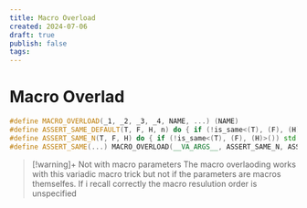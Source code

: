 ```yaml
---
title: Macro Overload
created: 2024-07-06
draft: true
publish: false
tags:
---
```

# Macro Overlad


```cpp
#define MACRO_OVERLOAD(_1, _2, _3, _4, NAME, ...) (NAME)
#define ASSERT_SAME_DEFAULT(T, F, H, n) do { if (!is_same<(T), (F), (H)>(n)) std::cerr << "Failed Test, " #F " and " #H " are not the same\n"; } while(0)
#define ASSERT_SAME_N(T, F, H) do { if (!is_same<(T), (F), (H)>()) std::cerr << "Failed Test, " #F " and " #H " are not the same\n"; } while(0)
#define ASSERT_SAME(...) MACRO_OVERLOAD(__VA_ARGS__, ASSERT_SAME_N, ASSERT_SAME_DEFAULT)(__VA_ARGS__)
```

> [!warning]+ Not with macro parameters
> The macro overlaoding works with this variadic macro trick but not if the parameters are macros themselfes. If i recall correctly the macro resulution order is unspecified


